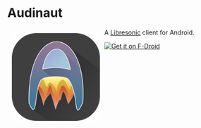 # Audinaut
<img src="audinaut.png" align="left" width="200" hspace="10" vspace="10">

A [Libresonic] client for Android.


<a href="https://f-droid.org/app/net.nullsum.audinaut">
    <img src="https://f-droid.org/badge/get-it-on.png"
         alt="Get it on F-Droid" height="80">
</a>

[Libresonic]: http://libresonic.org
